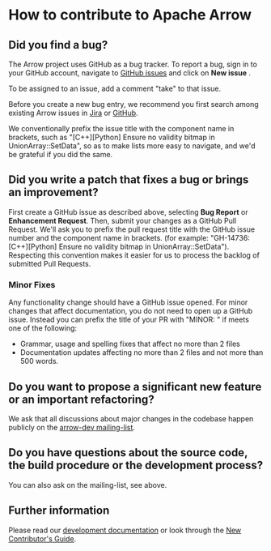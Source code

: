 <!---
  Licensed to the Apache Software Foundation (ASF) under one
  or more contributor license agreements.  See the NOTICE file
  distributed with this work for additional information
  regarding copyright ownership.  The ASF licenses this file
  to you under the Apache License, Version 2.0 (the
  "License"); you may not use this file except in compliance
  with the License.  You may obtain a copy of the License at

    http://www.apache.org/licenses/LICENSE-2.0

  Unless required by applicable law or agreed to in writing,
  software distributed under the License is distributed on an
  "AS IS" BASIS, WITHOUT WARRANTIES OR CONDITIONS OF ANY
  KIND, either express or implied.  See the License for the
  specific language governing permissions and limitations
  under the License.
-->

# How to contribute to Apache Arrow

## Did you find a bug?

The Arrow project uses GitHub as a bug tracker.  To report a bug, sign in to
your GitHub account, navigate to [GitHub issues](https://github.com/apache/arrow/issues)
and click on **New issue** .

To be assigned to an issue, add a comment "take" to that issue.

Before you create a new bug entry, we recommend you first search among existing
Arrow issues in
[Jira](https://issues.apache.org/jira/issues/?jql=project%20%3D%20ARROW%20AND%20status%20%3D%20Open)
or [GitHub](https://github.com/apache/arrow/issues).

We conventionally prefix the issue title with the component
name in brackets, such as "[C++][Python] Ensure no validity bitmap in
UnionArray::SetData", so as to make lists more easy to navigate, and
we'd be grateful if you did the same.

## Did you write a patch that fixes a bug or brings an improvement?

First create a GitHub issue as described above, selecting **Bug Report** or
**Enhancement Request**. Then, submit your changes as a GitHub Pull Request.
We'll ask you to prefix the pull request title with the GitHub issue number
and the component name in brackets. (for example: "GH-14736: [C++][Python]
Ensure no validity bitmap in UnionArray::SetData"). Respecting this convention
makes it easier for us to process the backlog of submitted Pull Requests.

### Minor Fixes

Any functionality change should have a GitHub issue opened. For minor changes that
affect documentation, you do not need to open up a GitHub issue. Instead you can
prefix the title of your PR with "MINOR: " if meets one of the following:

*  Grammar, usage and spelling fixes that affect no more than 2 files
*  Documentation updates affecting no more than 2 files and not more
   than 500 words.

## Do you want to propose a significant new feature or an important refactoring?

We ask that all discussions about major changes in the codebase happen
publicly on the [arrow-dev mailing-list](https://mail-archives.apache.org/mod_mbox/arrow-dev/).

## Do you have questions about the source code, the build procedure or the development process?

You can also ask on the mailing-list, see above.

## Further information

Please read our [development documentation](https://arrow.apache.org/docs/developers/index.html)
or look through the [New Contributor's Guide](https://arrow.apache.org/docs/developers/guide/index.html).
